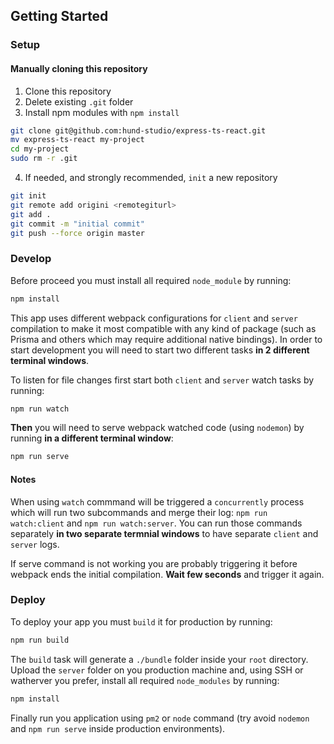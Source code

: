 ## Getting Started

### Setup

#### Manually cloning this repository

1. Clone this repository
2. Delete existing `.git` folder
3. Install npm modules with `npm install`

```bash
git clone git@github.com:hund-studio/express-ts-react.git
mv express-ts-react my-project
cd my-project
sudo rm -r .git
```

4. If needed, and strongly recommended, `init` a new repository

```bash
git init
git remote add origini <remotegiturl>
git add .
git commit -m "initial commit"
git push --force origin master
```

### Develop

Before proceed you must install all required `node_module` by running:

```bash
npm install
```

This app uses different webpack configurations for `client` and `server` compilation to make it most compatible with any kind of package (such as Prisma and others which may require additional native bindings). In order to start development you will need to start two different tasks **in 2 different terminal windows**.

To listen for file changes first start both `client` and `server` watch tasks by running:

```bash
npm run watch
```

**Then** you will need to serve webpack watched code (using `nodemon`) by running **in a different terminal window**:

```bash
npm run serve
```

#### Notes

When using `watch` commmand will be triggered a `concurrently` process which will run two subcommands and merge their log: `npm run watch:client` and `npm run watch:server`. You can run those commands separately **in two separate termnial windows** to have separate `client` and `server` logs.

If serve command is not working you are probably triggering it before webpack ends the initial compilation. **Wait few seconds** and trigger it again.

### Deploy

To deploy your app you must `build` it for production by running:

```bash
npm run build
```

The `build` task will generate a `./bundle` folder inside your `root` directory.
Upload the `server` folder on you production machine and, using SSH or watherver you prefer, install all required `node_modules` by running:

```bash
npm install
```

Finally run you application using `pm2` or `node` command (try avoid `nodemon` and `npm run serve` inside production environments).
